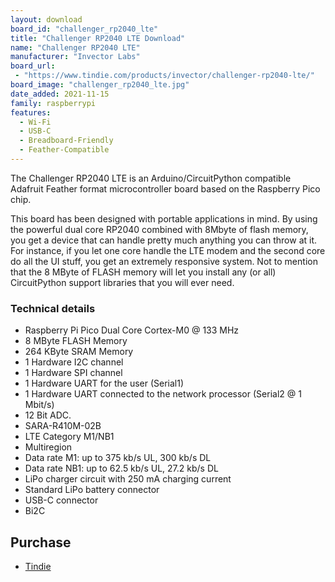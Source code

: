 ```yaml
---
layout: download
board_id: "challenger_rp2040_lte"
title: "Challenger RP2040 LTE Download"
name: "Challenger RP2040 LTE"
manufacturer: "Invector Labs"
board_url:
 - "https://www.tindie.com/products/invector/challenger-rp2040-lte/"
board_image: "challenger_rp2040_lte.jpg"
date_added: 2021-11-15
family: raspberrypi
features:
  - Wi-Fi
  - USB-C
  - Breadboard-Friendly
  - Feather-Compatible
---
```


The Challenger RP2040 LTE is an Arduino/CircuitPython compatible Adafruit Feather format microcontroller board based on the Raspberry Pico chip.

This board has been designed with portable applications in mind. By using the powerful dual core RP2040 combined with 8Mbyte of flash memory, you get a device that can handle pretty much anything you can throw at it. For instance, if you let one core handle the LTE modem and the second core do all the UI stuff, you get an extremely responsive system. Not to mention that the 8 MByte of FLASH memory will let you install any (or all) CircuitPython support libraries that you will ever need.

### Technical details

- Raspberry Pi Pico Dual Core Cortex-M0 @ 133 MHz
- 8 MByte FLASH Memory
- 264 KByte SRAM Memory
- 1 Hardware I2C channel
- 1 Hardware SPI channel
- 1 Hardware UART for the user (Serial1)
- 1 Hardware UART connected to the network processor (Serial2 @ 1 Mbit/s)
- 12 Bit ADC.
- SARA-R410M-02B
- LTE Category M1/NB1
- Multiregion
- Data rate M1: up to 375 kb/s UL, 300 kb/s DL
- Data rate NB1: up to 62.5 kb/s UL, 27.2 kb/s DL
- LiPo charger circuit with 250 mA charging current
- Standard LiPo battery connector
- USB-C connector
- Bi2C

## Purchase

* [Tindie](https://www.tindie.com/products/invector/challenger-rp2040-lte/)

